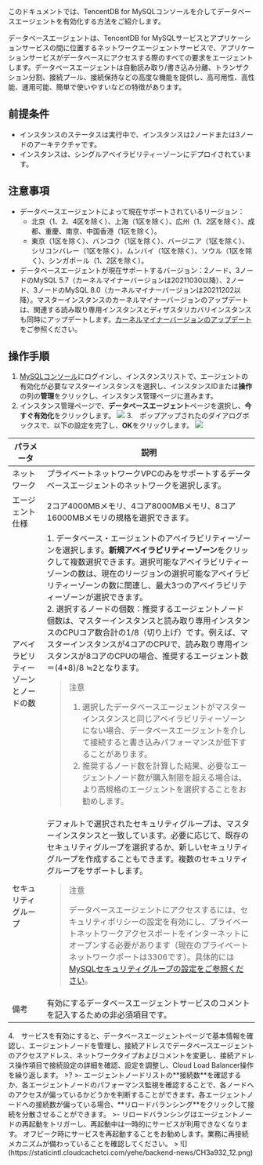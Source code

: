 このドキュメントでは、TencentDB for MySQLコンソールを介してデータベースエージェントを有効化する方法をご紹介します。

データベースエージェントは、TencentDB for MySQLサービスとアプリケーションサービスの間に位置するネットワークエージェントサービスで、アプリケーションサービスがデータベースにアクセスする際のすべての要求をエージェントします。データベースエージェントは自動読み取り/書き込み分離、トランザクション分割、接続プール、接続保持などの高度な機能を提供し、高可用性、高性能、運用可能、簡単で使いやすいなどの特徴があります。

## 前提条件
- インスタンスのステータスは実行中で、インスタンスは2ノードまたは3ノードのアーキテクチャです。
- インスタンスは、シングルアベイラビリティーゾーンにデプロイされています。

## 注意事項
- データベースエージェントによって現在サポートされているリージョン：
  - 北京（1、2、4区を除く）、上海（1区を除く）、広州（1、2区を除く）、成都、重慶、南京、中国香港（1区を除く）。
  - 東京（1区を除く）、バンコク（1区を除く）、バージニア（1区を除く）、シリコンバレー（1区を除く）、ムンバイ（1区を除く）、ソウル（1区を除く）、シンガポール（1、2区を除く）。
- データベースエージェントが現在サポートするバージョン：2ノード、3ノードのMySQL 5.7（カーネルマイナーバージョンは20211030以降）、2ノード、3ノードのMySQL 8.0（カーネルマイナーバージョンは20211202以降）。マスターインスタンスのカーネルマイナーバージョンのアップデートは、関連する読み取り専用インスタンスとディザスタリカバリインスタンスも同時にアップデートします。[カーネルマイナーバージョンのアップデート](https://intl.cloud.tencent.com/document/product/236/36816)をご参照ください。

## 操作手順
1. [MySQLコンソール](https://console.cloud.tencent.com/cdb)にログインし、インスタンスリストで、エージェントの有効化が必要なマスターインスタンスを選択し、インスタンスIDまたは**操作**の列の**管理**をクリックし、インスタンス管理ページに進みます。
2. インスタンス管理ページで、**データベースエージェント**ページを選択し、**今すぐ有効化**をクリックします。
![](https://staticintl.cloudcachetci.com/yehe/backend-news/vMSm892_10.png)
3.　ポップアップされたのダイアログボックスで、以下の設定を完了し、**OK**をクリックします。
![](https://staticintl.cloudcachetci.com/yehe/backend-news/ZUjv978_11.png)
<table>
<thead><tr><th>パラメータ</th><th>説明</th></tr></thead>
<tbody><tr>
<td>ネットワーク</td>
<td>プライベートネットワークVPCのみをサポートするデータベースエージェントのネットワークを選択します。</td></tr>
<tr>
<td>エージェント仕様</td>
<td>2コア4000MBメモリ、4コア8000MBメモリ、8コア16000MBメモリの規格を選択できます。</td></tr>
<tr>
<td>アベイラビリティーゾーンとノードの数</td>
<td>1. データベース・エージェントのアベイラビリティーゾーンを選択します。<strong>新規アベイラビリティーゾーン</strong>をクリックして複数選択できます。選択可能なアベイラビリティーゾーンの数は、現在のリージョンの選択可能なアベイラビリティーゾーンの数に関連し、最大3つのアベイラビリティーゾーンが選択できます。<br>2. 選択するノードの個数：推奨するエージェントノード個数は、マスターインスタンスと読み取り専用インスタンスのCPUコア数合計の1/8（切り上げ）です。例えば、マスターインスタンスが4コアのCPUで、読み取り専用インスタンスが8コアのCPUの場合、推奨するエージェント数＝(4+8)/8 ≒2となります。<blockquote class="rno-document-tips rno-document-tips-notice">    <div class="rno-document-tips-body">        <i class="rno-document-tip-icon"></i>        <div class="rno-document-tip-title">注意</div>        <div class="rno-document-tip-desc"><ol><li>選択したデータベースエージェントがマスターインスタンスと同じアベイラビリティーゾーンにない場合、データベースエージェントを介して接続すると書き込みパフォーマンスが低下することがあります。</li><li>推奨するノード数を計算した結果、必要なエージェントノード数が購入制限を超える場合は、より高規格のエージェントを選択することをお勧めします。</li></ol></div>    </div></blockquote></td></tr>
<tr>
<td>セキュリティグループ</td>
<td>デフォルトで選択されたセキュリティグループは、マスターインスタンスと一致しています。必要に応じて、既存のセキュリティグループを選択するか、新しいセキュリティグループを作成することもできます。複数のセキュリティグループをサポートします。<blockquote class="rno-document-tips rno-document-tips-notice">    <div class="rno-document-tips-body">        <i class="rno-document-tip-icon"></i>        <div class="rno-document-tip-title">注意</div>        <div class="rno-document-tip-desc"><p>データベースエージェントにアクセスするには、セキュリティポリシーの設定を有効にし、プライベートネットワークアクセスポートをインターネットにオープンする必要があります（現在のプライベートネットワークポートは3306です）。具体的には<a href="https://intl.cloud.tencent.com/document/product/236/14470">MySQLセキュリティグループの設定をご参照ください</a>。</p></div>    </div></blockquote></td></tr>
<tr>
<td>備考</td>
<td>有効にするデータベースエージェントサービスのコメントを記入するための非必須項目です。</td></tr>
</tbody></table>
4.　サービスを有効にすると、データベースエージェントページで基本情報を確認し、エージェントノードを管理し、接続アドレスでデータベースエージェントのアクセスアドレス、ネットワークタイプおよびコメントを変更し、接続アドレス操作項目で接続設定の詳細を確認、設定を調整し、Cloud Load Balancer操作を繰り返します。
>?
>- エージェントノードリストの**接続数**を確認するか、各エージェントノードのパフォーマンス監視を確認することで、各ノードへのアクセスが偏っているかどうかを判断することができます。各エージェントノードへの接続数が偏っている場合、**リロードバランシング**をクリックして接続を分散させることができます。
>- リロードバランシングはエージェントノードの再起動をトリガーし、再起動中は一時的にサービスが利用できなくなります。 オフピーク時にサービスを再起動することをお勧めします。業務に再接続メカニズムが備わっていることを確認してください。
>
![](https://staticintl.cloudcachetci.com/yehe/backend-news/CH3a932_12.png)

